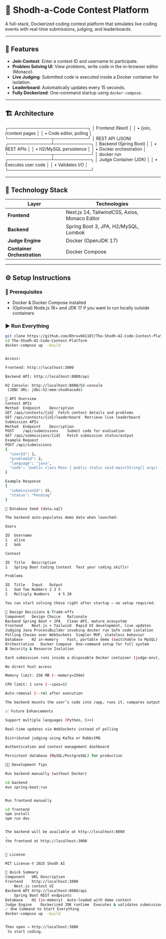 # 🧠 Shodh-a-Code Contest Platform

A full-stack, Dockerized coding contest platform that simulates live coding events with real-time submissions, judging, and leaderboards.

---

## 🚀 Features

- **Join Contest**: Enter a contest ID and username to participate.
- **Problem Solving UI**: View problems, write code in the in-browser editor (Monaco).
- **Live Judging**: Submitted code is executed inside a Docker container for isolation.
- **Leaderboard**: Automatically updates every 15 seconds.
- **Fully Dockerized**: One-command startup using `docker-compose`.

---

## 🏗️ Architecture

┌──────────────────────────┐
│ Frontend (Next) │
│ • /join, /contest pages │
│ • Code editor, polling │
└──────────────┬───────────┘
│ REST API (JSON)
┌──────────────┴────────────┐
│ Backend (Spring Boot) │
│ • REST APIs │
│ • H2/MySQL persistence │
│ • Docker orchestration │
└──────────────┬────────────┘
│ docker run
┌──────────────┴────────────┐
│ Judge Container (JDK) │
│ • Executes user code │
│ • Validates I/O │
└───────────────────────────┘


---

## 🧩 Technology Stack

| Layer | Technologies |
|-------|---------------|
| **Frontend** | Next.js 14, TailwindCSS, Axios, Monaco Editor |
| **Backend** | Spring Boot 3, JPA, H2/MySQL, Lombok |
| **Judge Engine** | Docker (OpenJDK 17) |
| **Container Orchestration** | Docker Compose |

---

## ⚙️ Setup Instructions

### 🧰 Prerequisites
- Docker & Docker Compose installed
- (Optional) Node.js 18+ and JDK 17 if you want to run locally outside containers

### ▶️ Run Everything
```bash
git clone https://github.com/Dhruv041107/The-Shodh-AI-Code-Contest-Platform
cd The-Shodh-AI-Code-Contest-Platform
docker-compose up --build


Access:

Frontend: http://localhost:3000

Backend API: http://localhost:8080/api

H2 Console: http://localhost:8080/h2-console
 (JDBC URL: jdbc:h2:mem:shodhacode)

🧠 API Overview
Contest APIs
Method	Endpoint	Description
GET	/api/contests/{id}	Fetch contest details and problems
GET	/api/contests/{id}/leaderboard	Retrieve live leaderboard
Submission APIs
Method	Endpoint	Description
POST	/api/submissions	Submit code for evaluation
GET	/api/submissions/{id}	Fetch submission status/output
Example Request
POST /api/submissions
{
  "userId": 1,
  "problemId": 2,
  "language": "java",
  "code": "public class Main { public static void main(String[] args) { ... } }"
}

Example Response
{
  "submissionId": 15,
  "status": "Pending"
}

🧱 Database Seed (data.sql)

The backend auto-populates demo data when launched:

Users

ID	Username
1	alice
2	bob

Contest

ID	Title	Description
1	Spring Boot Coding Contest	Test your coding skills!

Problems

ID	Title	Input	Output
1	Sum Two Numbers	2 3	5
2	Multiply Numbers	4 5	20

You can start solving these right after startup — no setup required.

🧰 Design Decisions & Trade-offs
Component	Design Choice	Rationale
Backend	Spring Boot + JPA	Clean API, mature ecosystem
Frontend	Next.js + Tailwind	Rapid UI development, live updates
Judging	Java ProcessBuilder invoking docker run	Safe code isolation
Polling	Chosen over WebSockets	Simpler MVP, stateless behavior
Database	H2 in-memory	Fast, portable demo (switchable to MySQL)
Orchestration	Docker Compose	One-command setup for full system
🔒 Security & Resource Isolation

Each submission runs inside a disposable Docker container (judge-env), ensuring:

No direct host access

Memory limit: 256 MB (--memory=256m)

CPU limit: 1 core (--cpus=1)

Auto-removal (--rm) after execution

The backend mounts the user’s code into /app, runs it, compares output, and stores the result.

📈 Future Enhancements

Support multiple languages (Python, C++)

Real-time updates via WebSockets instead of polling

Distributed judging using Kafka or RabbitMQ

Authentication and contest management dashboard

Persistent database (MySQL/PostgreSQL) for production

🧑‍💻 Development Tips

Run backend manually (without Docker)

cd backend
mvn spring-boot:run


Run frontend manually

cd frontend
npm install
npm run dev


The backend will be available at http://localhost:8080
,
the frontend at http://localhost:3000
.

🧾 License

MIT License © 2025 Shodh AI

🏁 Quick Summary
Component	URL	Description
Frontend	http://localhost:3000
	Next.js contest UI
Backend API	http://localhost:8080/api
	Spring Boot REST endpoints
Database	H2 (in-memory)	Auto-loaded with demo contest
Judge Engine	Dockerized JDK runtime	Executes & validates submissions
✅ One Command to Start Everything
docker-compose up --build


Then open → http://localhost:3000
 to start coding.
